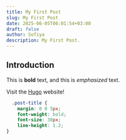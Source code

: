 ```yaml
---
title: My First Post
slug: My First Post
date: 2025-06-05T06:01:54+03:00
draft: false
author: Sofiya
description: My First Post.
---
```


## Introduction

This is **bold** text, and this is *emphasized* text.

Visit the [Hugo](https://gohugo.io) website!

```css
  .post-title {
	margin: 0 0 5px;
	font-weight: bold;
	font-size: 38px;
	line-height: 1.2;
}
```
